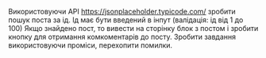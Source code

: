 Використовуючи API https://jsonplaceholder.typicode.com/ зробити пошук поста за
ід.
Ід має бути введений в інпут (валідація: ід від 1 до 100) Якщо знайдено пост, то
вивести на сторінку блок з постом і зробити кнопку для отримання комкоментарів
до посту.
Зробити завдання використовуючи проміси, перехопити помилки.

